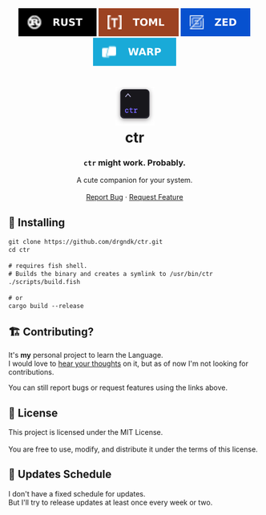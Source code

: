 <div id="badges" align="center">
  <!-- Stuff used in this Repository.-->
  <a href="https://rust-lang.org"><img alt="RustLang" src="resources/badges/rust.svg"></a>
  <a href="https://toml.io/"><img alt="TOML" src="resources/badges/toml.svg"></a>
  <a href="https://zed.dev/"><img alt="Zed" src="resources/badges/zed.svg"></a>
  <a href="https://warp.dev/"><img alt="WarpTerminal" src="resources/badges/warp.svg"></a>
</div>

<div align="center">
  <h1>
    <img src="resources/logo.svg" style="height: 2.75em;">
    <br />
    ctr
  </h1>
  <h3>
    <code>ctr</code> might work. Probably.
  </h3>
</div>
<div id="links" align="center">
  A cute companion for your system. <br /> <br />
  <a href="https://github.com/drgndk/ctr/issues/new?labels=bug&template=bug.yml">Report Bug</a> &middot;
  <a href="https://github.com/drgndk/ctr/issues/new?labels=enhancement&template=feature.yml">Request Feature</a>
</div>

<h2 id="building">🔨 Installing</h2>

  ```
  git clone https://github.com/drgndk/ctr.git
  cd ctr

  # requires fish shell.
  # Builds the binary and creates a symlink to /usr/bin/ctr
  ./scripts/build.fish

  # or
  cargo build --release
  ```

<h2 id="contributing">🏗️ Contributing?</h2>

  It's **my** personal project to learn the Language. <br />
  I would love to <a href="https://github.com/drgndk/ctr/discussions/categories/your-thoughts">hear your thoughts</a> on it, but as of now I'm not looking for contributions.

  You can still report bugs or request features using the links above.

<h2 id="license">📜 License</h2>

  This project is licensed under the MIT License. <br /> <br />
  You are free to use, modify, and distribute it under the terms of this license.

<h2 id="updates">📅 Updates Schedule</h2>

  I don't have a fixed schedule for updates. <br />
  But I'll try to release updates at least once every week or two.
